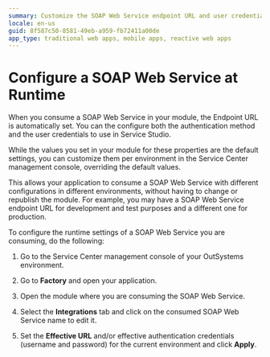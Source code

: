 ```yaml
---
summary: Customize the SOAP Web Service endpoint URL and user credentials per environment in Service Center.
locale: en-us
guid: 8f587c50-8581-49eb-a959-fb72411a00de
app_type: traditional web apps, mobile apps, reactive web apps
---
```


# Configure a SOAP Web Service at Runtime

When you consume a SOAP Web Service in your module, the Endpoint URL is automatically set. You can the configure both the authentication method and the user credentials to use in Service Studio.

While the values you set in your module for these properties are the default settings, you can customize them per environment in the Service Center management console, overriding the default values.

This allows your application to consume a SOAP Web Service with different configurations in different environments, without having to change or republish the module. For example, you may have a SOAP Web Service endpoint URL for development and test purposes and a different one for production.

To configure the runtime settings of a SOAP Web Service you are consuming, do the following:

1. Go to the Service Center management console of your OutSystems environment.

1. Go to **Factory** and open your application.

1. Open the module where you are consuming the SOAP Web Service.

1. Select the **Integrations** tab and click on the consumed SOAP Web Service name to edit it.

1. Set the **Effective URL** and/or effective authentication credentials (username and password) for the current environment and click **Apply**.
